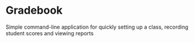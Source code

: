 # Gradebook
Simple command-line application for quickly setting up a class, recording student scores and viewing reports
